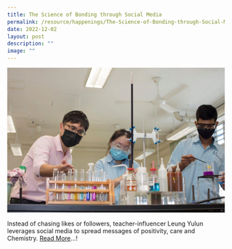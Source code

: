 ```yaml
---
title: The Science of Bonding through Social Media
permalink: /resource/happenings/The-Science-of-Bonding-through-Social-Media/
date: 2022-12-02
layout: post
description: ""
image: ""
---
```


![](/images/3f9d70b3e_2984.jpg)

Instead of chasing likes or followers, teacher-influencer Leung Yulun leverages social media to spread messages of positivity, care and Chemistry. [Read More](https://www.schoolbag.edu.sg/story/the-science-of-bonding-through-social-media)...!